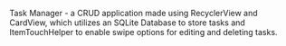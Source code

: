 Task Manager - a CRUD application made using RecyclerView and CardView, which utilizes an SQLite Database to store tasks and ItemTouchHelper to enable swipe options for editing and deleting tasks.
